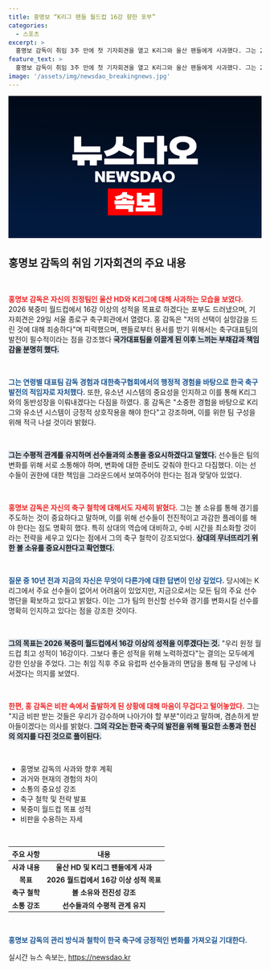 ```yaml
---
title: 홍명보 “K리그 팬들 월드컵 16강 향한 포부”
categories:
  - 스포츠
excerpt: >
  홍명보 감독이 취임 3주 만에 첫 기자회견을 열고 K리그와 울산 팬들에게 사과했다. 그는 2026 북중미 월드컵에서 16강 이상의 성과를 목표로, 정동시스템과 유망주 발굴을 강조하며 새로운 축구 철학을 발표했다.
feature_text: >
  홍명보 감독이 취임 3주 만에 첫 기자회견을 열고 K리그와 울산 팬들에게 사과했다. 그는 2026 북중미 월드컵에서 16강 이상의 성과를 목표로, 정동시스템과 유망주 발굴을 강조하며 새로운 축구 철학을 발표했다.
image: '/assets/img/newsdao_breakingnews.jpg'
---
```


<p><img src="/assets/img/newsdao_breakingnews.jpg" alt="bookingtag 속보" /></p>

<h2 data-ke-size="size26">홍명보 감독의 취임 기자회견의 주요 내용</h2>

<p data-ke-size="size16">&nbsp;</p>

<p><b><span style="color: #ee2323;">홍명보 감독은 자신의 친정팀인 울산 HD와 K리그에 대해 사과하는 모습을 보였다.</span></b> 2026 북중미 월드컵에서 16강 이상의 성적을 목표로 하겠다는 포부도 드러냈으며, 기자회견은 29일 서울 종로구 축구회관에서 열렸다. 홍 감독은 "저의 선택이 실망감을 드린 것에 대해 죄송하다"며 피력했으며, 팬들로부터 용서를 받기 위해서는 축구대표팀의 발전이 필수적이라는 점을 강조했다 <b><span style="background-color: #21538527;">국가대표팀을 이끌게 된 이후 느끼는 부채감과 책임감을 분명히 했다.</span></b> </p>

<p data-ke-size="size16">&nbsp;</p>

<p><b><span style="color: #1a5490;">그는 연령별 대표팀 감독 경험과 대한축구협회에서의 행정적 경험을 바탕으로 한국 축구 발전의 적임자로 자처했다.</span></b> 또한, 유소년 시스템의 중요성을 인지하고 이를 통해 K리그와의 동반성장을 이뤄내겠다는 다짐을 하였다. 홍 감독은 "소중한 경험을 바탕으로 K리그와 유소년 시스템이 긍정적 상호작용을 해야 한다"고 강조하며, 이를 위한 팀 구성을 위해 적극 나설 것이라 밝혔다. </p>

<p data-ke-size="size16">&nbsp;</p>

<p><b><span style="background-color: #21538527;">그는 수평적 관계를 유지하며 선수들과의 소통을 중요시하겠다고 말했다.</span></b> 선수들은 팀의 변화를 위해 서로 소통해야 하며, 변화에 대한 준비도 갖춰야 한다고 다짐했다. 이는 선수들이 권한에 대한 책임을 그라운드에서 보여주어야 한다는 점과 맞닿아 있었다. </p>

<p data-ke-size="size16">&nbsp;</p>

<p><b><span style="color: #ee2323;">홍명보 감독은 자신의 축구 철학에 대해서도 자세히 밝혔다.</span></b> 그는 볼 소유를 통해 경기를 주도하는 것이 중요하다고 말하며, 이를 위해 선수들이 전진적이고 과감한 플레이를 해야 한다는 점도 명확히 했다. 특히 상대의 역습에 대비하고, 수비 시간을 최소화할 것이라는 전략을 세우고 있다는 점에서 그의 축구 철학이 강조되었다. <b><span style="background-color: #21538527;">상대의 무너뜨리기 위한 볼 소유를 중요시한다고 확언했다.</span></b> </p>

<p data-ke-size="size16">&nbsp;</p>

<p><b><span style="color: #1a5490;">질문 중 10년 전과 지금의 자신은 무엇이 다른가에 대한 답변이 인상 깊었다.</span></b> 당시에는 K리그에서 주요 선수들이 없어서 어려움이 있었지만, 지금으로서는 모든 팀의 주요 선수명단을 확보하고 있다고 밝혔다. 이는 그가 팀의 헌신할 선수와 경기를 변화시킬 선수를 명확히 인지하고 있다는 점을 강조한 것이다. </p>

<p data-ke-size="size16">&nbsp;</p>

<p><b><span style="background-color: #21538527;">그의 목표는 2026 북중미 월드컵에서 16강 이상의 성적을 이루겠다는 것.</span></b> "우리 원정 월드컵 최고 성적이 16강이다. 그보다 좋은 성적을 위해 노력하겠다"는 결의는 모두에게 강한 인상을 주었다. 그는 취임 직후 주요 유럽파 선수들과의 면담을 통해 팀 구성에 나서겠다는 의지를 보였다. </p>

<p data-ke-size="size16">&nbsp;</p>

<p><b><span style="color: #ee2323;">한편, 홍 감독은 비판 속에서 출발하게 된 상황에 대해 마음이 무겁다고 털어놓았다.</span></b> 그는 "지금 비판 받는 것들은 우리가 감수하며 나아가야 할 부분"이라고 말하며, 겸손하게 받아들이겠다는 의사를 밝혔다. <b><span style="background-color: #21538527;">그의 각오는 한국 축구의 발전을 위해 필요한 소통과 헌신의 의지를 다진 것으로 풀이된다.</span></b> </p>

<p data-ke-size="size16">&nbsp;</p>

<ul>
  <li>홍명보 감독의 사과와 향후 계획</li>
  <li>과거와 현재의 경험의 차이</li>
  <li>소통의 중요성 강조</li>
  <li>축구 철학 및 전략 발표</li>
  <li>북중미 월드컵 목표 성적</li>
  <li>비판을 수용하는 자세</li>
</ul>

<p data-ke-size="size16">&nbsp;</p>

<table>
  <thead>
    <tr>
      <th style="text-align: center; height: 17px;"><b>주요 사항</b></th>
      <th style="text-align: center; height: 17px;"><b>내용</b></th>
    </tr>
  </thead>
  <tbody>
    <tr>
      <td style="text-align: center; height: 17px;"><b>사과 내용</b></td>
      <td style="text-align: center; height: 17px;"><b>울산 HD 및 K리그 팬들에게 사과</b></td>
    </tr>
    <tr>
      <td style="text-align: center; height: 17px;"><b>목표</b></td>
      <td style="text-align: center; height: 17px;"><b>2026 월드컵에서 16강 이상 성적 목표</b></td>
    </tr>
    <tr>
      <td style="text-align: center; height: 17px;"><b>축구 철학</b></td>
      <td style="text-align: center; height: 17px;"><b>볼 소유와 전진성 강조</b></td>
    </tr>
    <tr>
      <td style="text-align: center; height: 17px;"><b>소통 강조</b></td>
      <td style="text-align: center; height: 17px;"><b>선수들과의 수평적 관계 유지</b></td>
    </tr>
  </tbody>
</table>

<p data-ke-size="size16">&nbsp;</p> 

<p><b><span style="color: #1a5490;">홍명보 감독의 관리 방식과 철학이 한국 축구에 긍정적인 변화를 가져오길 기대한다.</span></b></p>
실시간 뉴스 속보는, <a href="https://newsdao.kr" rel="dofollow">https://newsdao.kr</a>


